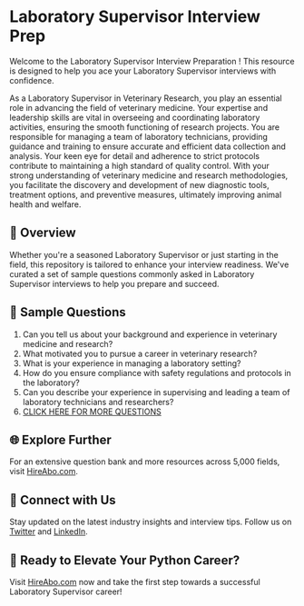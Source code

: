 # Laboratory Supervisor Interview Prep

Welcome to the Laboratory Supervisor Interview Preparation ! This resource is designed to help you ace your Laboratory Supervisor interviews with confidence.

As a Laboratory Supervisor in Veterinary Research, you play an essential role in advancing the field of veterinary medicine. Your expertise and leadership skills are vital in overseeing and coordinating laboratory activities, ensuring the smooth functioning of research projects. You are responsible for managing a team of laboratory technicians, providing guidance and training to ensure accurate and efficient data collection and analysis. Your keen eye for detail and adherence to strict protocols contribute to maintaining a high standard of quality control. With your strong understanding of veterinary medicine and research methodologies, you facilitate the discovery and development of new diagnostic tools, treatment options, and preventive measures, ultimately improving animal health and welfare.

## 🚀 Overview

Whether you're a seasoned Laboratory Supervisor or just starting in the field, this repository is tailored to enhance your interview readiness. We've curated a set of sample questions commonly asked in Laboratory Supervisor interviews to help you prepare and succeed.

## 📝 Sample Questions

1. Can you tell us about your background and experience in veterinary medicine and research?
2. What motivated you to pursue a career in veterinary research?
3. What is your experience in managing a laboratory setting?
4. How do you ensure compliance with safety regulations and protocols in the laboratory?
5. Can you describe your experience in supervising and leading a team of laboratory technicians and researchers?
6. [CLICK HERE FOR MORE QUESTIONS](https://hireabo.com/job/24_2_18/Laboratory%20Supervisor)

## 🌐 Explore Further

For an extensive question bank and more resources across 5,000 fields, visit [HireAbo.com](https://www.hireabo.com).

## 📱 Connect with Us

Stay updated on the latest industry insights and interview tips. Follow us on [Twitter](https://twitter.com/hireabo) and [LinkedIn](https://www.linkedin.com/in/hire-abo-3609972a8/).

## 🚀 Ready to Elevate Your Python Career?

Visit [HireAbo.com](https://www.hireabo.com) now and take the first step towards a successful Laboratory Supervisor career!